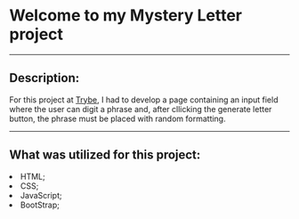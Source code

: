# Welcome to my Mystery Letter project
<hr>

## Description:
For this project  at [Trybe](https://www.betrybe.com/), I had to develop a page containing an input field where the user can digit a phrase and, after cllicking the generate letter button, the phrase must be placed with random formatting.
<hr>

## What was utilized for this project:

<li> HTML;
<li> CSS;
<li> JavaScript;
<li> BootStrap;